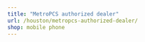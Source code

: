 ```yaml
---
title: "MetroPCS authorized dealer"
url: /houston/metropcs-authorized-dealer/
shop: mobile phone
---
```

